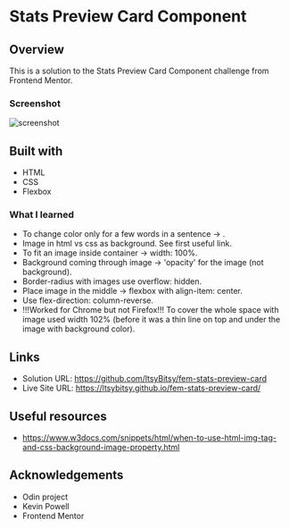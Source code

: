 # Stats Preview Card Component
 
## Overview

This is a solution to the Stats Preview Card Component challenge from Frontend Mentor.

### Screenshot

![screenshot](https://github.com/ltsyBitsy/fem-stats-preview-card/blob/main/images/screenshot.jpg)

## Built with

  * HTML
  * CSS
  * Flexbox

### What I learned

* To change color only for a few words in a sentence -> <span>.
* Image in html vs css as background. See first useful link.
* To fit an image inside container -> width: 100%.
* Background coming through image -> 'opacity' for the image (not background).
* Border-radius with images use overflow: hidden.
* Place image in the middle -> flexbox with align-item: center.
* Use flex-direction: column-reverse.
* !!!Worked for Chrome but not Firefox!!! To cover the whole space with image used width 102% (before it was a thin line on top and under the image with background color).

## Links

* Solution URL: https://github.com/ltsyBitsy/fem-stats-preview-card
* Live Site URL: https://ltsybitsy.github.io/fem-stats-preview-card/

## Useful resources

* https://www.w3docs.com/snippets/html/when-to-use-html-img-tag-and-css-background-image-property.html

## Acknowledgements

* Odin project
* Kevin Powell
* Frontend Mentor